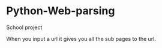 # Python-Web-parsing

School project 

When you input a url it gives you all the sub pages to the url. 


